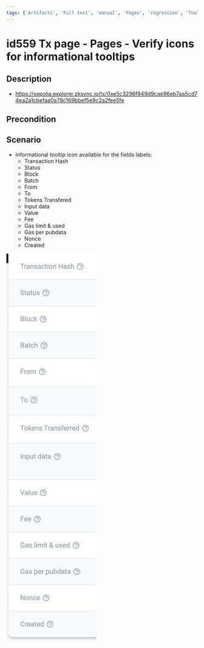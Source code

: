 ```yaml
---
tags: ['Artifacts', 'Full test', 'manual', 'Pages', 'regression', 'Tooltip', 'Transaction', 'Active']
---
```


# id559 Tx page - Pages - Verify icons for informational tooltips

## Description
 - https://sepolia.explorer.zksync.io/tx/0xe5c3296f849d9cae96eb7aa5cd74ea2a1cbefaa0a78c169bbef5e9c2a2fee5fe

## Precondition


## Scenario
- Informational tooltip icon available for the fields labels:
  - Transaction Hash
  - Status
  - Block
  - Batch
  - From
  - To
  - Tokens Transfered
  - Input data
  - Value
  - Fee
  - Gas limit & used
  - Gas per pubdata
  - Nonce
  - Created

![Screenshot](../../../../static/img/Pages/Transaction%20page/id559.png)
